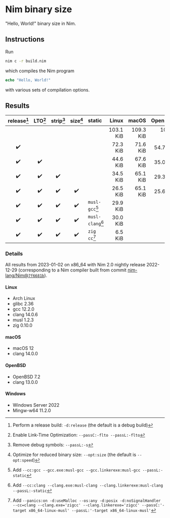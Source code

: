 # Nim binary size

"Hello, World!" binary size in Nim.

## Instructions

Run

```sh
nim c -r build.nim
```

which compiles the Nim program

```Nim
echo "Hello, World!"
```

with various sets of compilation options.

## Results

| release[^1] | LTO[^2] | strip[^3] | size[^4] | static           |     Linux |     macOS |   OpenBSD |   Windows |
| :---------: | :-----: | :-------: | :------: | :--------------- | --------: | --------: | --------: | --------: |
|             |         |           |          |                  | 103.1 KiB | 109.3 KiB | 108.8 KiB | 186.9 KiB |
|      ✔️      |         |           |          |                  |  72.3 KiB |  71.6 KiB |  54.7 KiB | 149.7 KiB |
|      ✔️      |    ✔️    |           |          |                  |  44.6 KiB |  67.6 KiB |  35.0 KiB | 131.2 KiB |
|      ✔️      |    ✔️    |     ✔️     |          |                  |  34.5 KiB |  65.1 KiB |  29.3 KiB |  79.0 KiB |
|      ✔️      |    ✔️    |     ✔️     |    ✔️     |                  |  26.5 KiB |  65.1 KiB |  25.6 KiB |  64.0 KiB |
|      ✔️      |    ✔️    |     ✔️     |    ✔️     | `musl-gcc`[^5]   |  29.9 KiB |           |           |           |
|      ✔️      |    ✔️    |     ✔️     |    ✔️     | `musl-clang`[^6] |  30.0 KiB |           |           |           |
|      ✔️      |    ✔️    |     ✔️     |    ✔️     | `zig cc`[^7]     |   6.5 KiB |           |           |           |

[^1]: Perform a release build: `-d:release` (the default is a debug build)
[^2]: Enable Link-Time Optimization: `--passC:-flto --passL:-flto`
[^3]: Remove debug symbols: `--passL:-s`
[^4]: Optimize for reduced binary size: `--opt:size` (the default is `--opt:speed`)
[^5]: Add `--cc:gcc --gcc.exe:musl-gcc --gcc.linkerexe:musl-gcc --passL:-static`
[^6]: Add `--cc:clang --clang.exe:musl-clang --clang.linkerexe:musl-clang --passL:-static`
[^7]: Add `--panics:on -d:useMalloc --os:any -d:posix -d:noSignalHandler --cc=clang --clang.exe='zigcc' --clang.linkerexe='zigcc' --passC:'-target x86_64-linux-musl' --passL:'-target x86_64-linux-musl'`

### Details

All results from 2023-01-02 on x86_64 with Nim 2.0 nightly release 2022-12-29 (corresponding to a Nim compiler built from commit [nim-lang/Nim@`7f6681b`](https://github.com/nim-lang/Nim/commit/7f6681b4c4ccc0dc43fd256280be4c3ad3c773e5)).

#### Linux

- Arch Linux
- glibc 2.36
- gcc 12.2.0
- clang 14.0.6
- musl 1.2.3
- zig 0.10.0

#### macOS

- macOS 12
- clang 14.0.0

#### OpenBSD

- OpenBSD 7.2
- clang 13.0.0

#### Windows

- Windows Server 2022
- Mingw-w64 11.2.0
